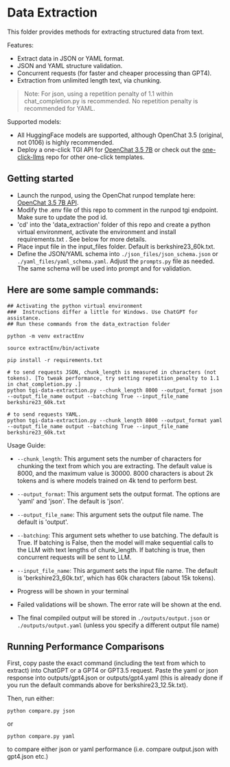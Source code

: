 # Data Extraction
This folder provides methods for extracting structured data from text.

Features:
- Extract data in JSON or YAML format.
- JSON and YAML structure validation.
- Concurrent requests (for faster and cheaper processing than GPT4).
- Extraction from unlimited length text, via chunking.

> Note: For json, using a repetition penalty of 1.1 within chat_completion.py is recommended. No repetition penalty is recommended for YAML.

Supported models:
- All HuggingFace models are supported, although OpenChat 3.5 (original, not 0106) is highly recommended.
- Deploy a one-click TGI API for [OpenChat 3.5 7B](https://runpod.io/gsc?template=xiwn7cb3ro&ref=jmfkcdio) or check out the [one-click-llms](https://github.com/TrelisResearch/one-click-llms) repo for other one-click templates.

## Getting started
- Launch the runpod, using the OpenChat runpod template here: [OpenChat 3.5 7B API](https://runpod.io/gsc?template=xiwn7cb3ro&ref=jmfkcdio).
- Modify the .env file of this repo to comment in the runpod tgi endpoint. Make sure to update the pod id.
- 'cd' into the 'data_extraction' folder of this repo and create a python virtual environment, activate the environment and install requirements.txt . See below for more details.
- Place input file in the input_files folder. Default is berkshire23_60k.txt.
- Define the JSON/YAML schema into `./json_files/json_schema.json` or `./yaml_files/yaml_schema.yaml`. Adjust the `prompts.py` file as needed. The same schema will be used into prompt and for validation.

## Here are some sample commands:
```
## Activating the python virtual environment
###  Instructions differ a little for Windows. Use ChatGPT for assistance.
## Run these commands from the data_extraction folder

python -m venv extractEnv

source extractEnv/bin/activate

pip install -r requirements.txt

# to send requests JSON, chunk_length is measured in characters (not tokens). [To tweak performance, try setting repetition_penalty to 1.1 in chat_completion.py .]
python tgi-data-extraction.py --chunk_length 8000 --output_format json --output_file_name output --batching True --input_file_name berkshire23_60k.txt

# to send requests YAML.
python tgi-data-extraction.py --chunk_length 8000 --output_format yaml --output_file_name output --batching True --input_file_name berkshire23_60k.txt
```

Usage Guide:

- `--chunk_length`: This argument sets the number of characters for chunking the text from which you are extracting. The default value is 8000, and the maximum value is 30000. 8000 characters is about 2k tokens and is where models trained on 4k tend to perform best.

- `--output_format`: This argument sets the output format. The options are 'yaml' and 'json'. The default is 'json'.

- `--output_file_name`: This argument sets the output file name. The default is 'output'.

- `--batching`: This argument sets whether to use batching.  The default is True. If batching is False, then the model will make sequential calls to the LLM with text lengths of chunk_length. If batching is true, then concurrent requests will be sent to LLM.

- `--input_file_name`: This argument sets the input file name. The default is 'berkshire23_60k.txt', which has 60k characters (about 15k tokens).

- Progress will be shown in your terminal
- Failed validations will be shown. The error rate will be shown at the end.
- The final compiled output will be stored in `./outputs/output.json` or `./outputs/output.yaml` (unless you specify a different output file name)

## Running Performance Comparisons
First, copy paste the exact command (including the text from which to extract) into ChatGPT or a GPT4 or GPT3.5 request. Paste the yaml or json response into outputs/gpt4.json or outputs/gpt4.yaml (this is already done if you run the default commands above for berkshire23_12.5k.txt).

Then, run either:
```
python compare.py json
```
or
```
python compare.py yaml
```
to compare either json or yaml performance (i.e. compare output.json with gpt4.json etc.)